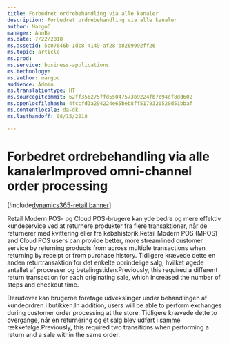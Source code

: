 ```yaml
---
title: Forbedret ordrebehandling via alle kanaler
description: Forbedret ordrebehandling via alle kanaler
author: MargoC
manager: AnnBe
ms.date: 7/22/2018
ms.assetid: 5c07646b-1dc8-4149-af28-b8269992ff26
ms.topic: article
ms.prod: 
ms.service: business-applications
ms.technology: 
ms.author: margoc
audience: Admin
ms.translationtype: HT
ms.sourcegitcommit: 62ff356275ffd55047573b9224fb7c94df8dd602
ms.openlocfilehash: 4fccfd3a294224e65beb8ff5179320520d51bbaf
ms.contentlocale: da-dk
ms.lasthandoff: 08/15/2018

---
```

#  <a name="improved-omni-channel-order-processing"></a><span data-ttu-id="ae90c-103">Forbedret ordrebehandling via alle kanaler</span><span class="sxs-lookup"><span data-stu-id="ae90c-103">Improved omni-channel order processing</span></span>

[!include[dynamics365-retail banner](../includes/dynamics365-retail.md)]




<span data-ttu-id="ae90c-104">Retail Modern POS- og Cloud POS-brugere kan yde bedre og mere effektiv kundeservice ved at returnere produkter fra flere transaktioner, når de returnerer med kvittering eller fra købshistorik.</span><span class="sxs-lookup"><span data-stu-id="ae90c-104">Retail Modern POS (MPOS) and Cloud POS users can provide better, more streamlined customer service by returning products from across multiple transactions when returning by receipt or from purchase history.</span></span> <span data-ttu-id="ae90c-105">Tidligere krævede dette en anden returtransaktion for det enkelte oprindelige salg, hvilket øgede antallet af processer og betalingstiden.</span><span class="sxs-lookup"><span data-stu-id="ae90c-105">Previously, this required a different return transaction for each originating sale, which increased the number of steps and checkout time.</span></span>

<span data-ttu-id="ae90c-106">Derudover kan brugerne foretage udvekslinger under behandlingen af kundeordren i butikken.</span><span class="sxs-lookup"><span data-stu-id="ae90c-106">In addition, users will be able to perform exchanges during customer order processing at the store.</span></span> <span data-ttu-id="ae90c-107">Tidligere krævede dette to overgange, når en returnering og et salg blev udført i samme rækkefølge.</span><span class="sxs-lookup"><span data-stu-id="ae90c-107">Previously, this required two transitions when performing a return and a sale within the same order.</span></span>

